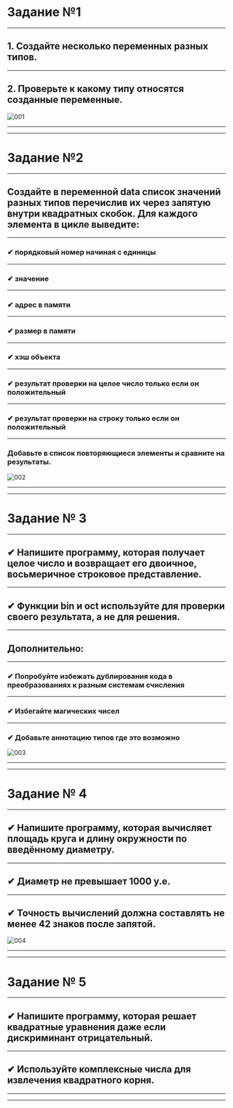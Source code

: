 # Задание №1
___
## 1. Создайте несколько переменных разных типов.
___
## 2. Проверьте к какому типу относятся созданные переменные.

![001](images/001.png)
___
___

# Задание №2
___

## Создайте в переменной data список значений разных типов перечислив их через запятую внутри квадратных скобок. Для каждого элемента в цикле выведите:
___
### ✔ порядковый номер начиная с единицы
___
### ✔ значение
___
### ✔ адрес в памяти
___
### ✔ размер в памяти
___
### ✔ хэш объекта
___
### ✔ результат проверки на целое число только если он положительный
___
### ✔ результат проверки на строку только если он положительный
___
### Добавьте в список повторяющиеся элементы и сравните на результаты.

![002](images/002.png)
___
___

# Задание № 3
___
## ✔ Напишите программу, которая получает целое число и возвращает его двоичное, восьмеричное строковое представление.
___
## ✔ Функции bin и oct используйте для проверки своего результата, а не для решения.
___
## Дополнительно:
___
### ✔ Попробуйте избежать дублирования кода в преобразованиях к разным системам счисления
___
### ✔ Избегайте магических чисел
___
### ✔ Добавьте аннотацию типов где это возможно

![003](images/003.png)
___
___

# Задание № 4
___
## ✔ Напишите программу, которая вычисляет площадь круга и длину окружности по введённому диаметру.
___
## ✔ Диаметр не превышает 1000 у.е.
___
## ✔ Точность вычислений должна составлять не менее 42 знаков после запятой.

![004](images/004.png)
___
___

# Задание № 5
___
## ✔ Напишите программу, которая решает квадратные уравнения даже если дискриминант отрицательный.
___
## ✔ Используйте комплексные числа для извлечения квадратного корня.


___
___